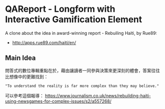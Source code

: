 QAReport - Longform with Interactive Gamification Element
==========

A clone about the idea in award-winning report - Rebuiling Haiti, by Rue89:

  * http://apps.rue89.com/haiti/en/


Main Idea
----------

問答式的數位專輯重點在於，藉由讓讀者一同參與決策來更深刻的體會，答案往往比想像中的更難找到：

    "To understand the reality is far more complex than they may believe."

可以參考這個報導： https://www.journalism.co.uk/news/rebuilding-haiti-using-newsgames-for-complex-issues/s2/a557268/
